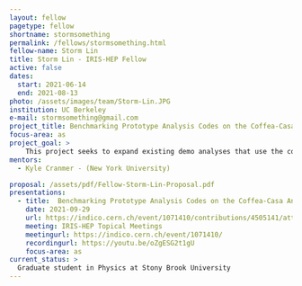 ```yaml
---
layout: fellow
pagetype: fellow
shortname: stormsomething
permalink: /fellows/stormsomething.html
fellow-name: Storm Lin
title: Storm Lin - IRIS-HEP Fellow
active: false
dates:
  start: 2021-06-14
  end: 2021-08-13
photo: /assets/images/team/Storm-Lin.JPG
institution: UC Berkeley
e-mail: stormsomething@gmail.com
project_title: Benchmarking Prototype Analysis Codes on the Coffea-Casa Analysis Facility
focus-area: as
project_goal: >
    This project seeks to expand existing demo analyses that use the coffea and cabinetry Python packages for high energy physics to build towards the IRIS-HEP analysis grand challenge. In particular, it will demonstrate the integration between these two tools as well as benchmark their performance by using them to recreate an analysis from the ATLAS Open Data. This benchmarking will be done on the newly-developed coffea-casa analysis facility and will also serve as a test and demonstration of the coffea-casa system.
mentors:
  - Kyle Cranmer - (New York University)

proposal: /assets/pdf/Fellow-Storm-Lin-Proposal.pdf
presentations:
  - title:  Benchmarking Prototype Analysis Codes on the Coffea-Casa Analysis Facility
    date: 2021-09-29
    url: https://indico.cern.ch/event/1071410/contributions/4505141/attachments/2317618/3945628/Storm_Lin_prototype_analysis_systems.pdf
    meeting: IRIS-HEP Topical Meetings
    meetingurl: https://indico.cern.ch/event/1071410/
    recordingurl: https://youtu.be/oZgESG2t1gU
    focus-area: as
current_status: >
  Graduate student in Physics at Stony Brook University
---
```

